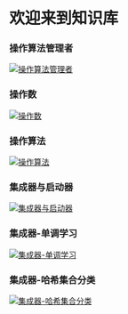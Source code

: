 # 欢迎来到知识库

### 操作算法管理者

  <a href="https://github.com/BeardedManZhao/algorithmStar/blob/main/KnowledgeDocument/OperationAlgorithmManager-Chinese.md">
  <img src = "https://user-images.githubusercontent.com/113756063/195589564-594382f0-f720-4beb-963b-370ecfa053af.png" alt="操作算法管理者"/>
  </a>

### 操作数

  <a href="https://github.com/BeardedManZhao/algorithmStar/blob/main/KnowledgeDocument/Operands-Chinese.md">
  <img src = "https://user-images.githubusercontent.com/113756063/195589459-f4aaa091-2386-48c1-8fff-7bd914925e2c.png" alt="操作数"/>
  </a>

### 操作算法

  <a href="https://github.com/BeardedManZhao/algorithmStar/blob/main/KnowledgeDocument/OperationAlgorithm-Chinese.md">
  <img src = "https://user-images.githubusercontent.com/113756063/195589413-4f7e2bba-850c-49fa-92f0-dce659269156.png" alt="操作算法"/>
  </a>

### 集成器与启动器

  <a href="https://github.com/BeardedManZhao/algorithmStar/blob/main/KnowledgeDocument/Integrators%20and%20initiators-Chinese.md">
  <img src = "https://user-images.githubusercontent.com/113756063/196027511-91504261-576c-4d6f-8fa1-fd7c61874e86.png" alt="集成器与启动器"/>
  </a>

### 集成器-单调学习

  <a href="https://github.com/BeardedManZhao/algorithmStar/blob/main/KnowledgeDocument/Integrator%20Monotonic%20Learning-Chinese.md">
  <img src = "https://user-images.githubusercontent.com/113756063/198195941-612cc1fc-62e0-4a3c-960f-387c149c2f6a.png" alt="集成器-单调学习"/>
  </a>

### 集成器-哈希集合分类

  <a href="https://github.com/BeardedManZhao/algorithmStar/blob/main/KnowledgeDocument/Hash%20Classification%20Integrator-Chinese.md">
  <img src = "https://user-images.githubusercontent.com/113756063/200151462-8d283021-0f93-459d-b335-a25b0208823e.png" alt="集成器-哈希集合分类"/>
  </a>
